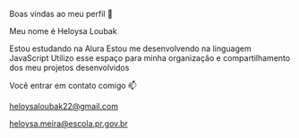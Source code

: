 
Boas vindas ao meu perfil 💙

Meu nome é Heloysa Loubak 

Estou estudando na Alura
Estou me desenvolvendo na linguagem JavaScript
Utilizo esse espaço para minha organização e compartilhamento dos meu projetos desenvolvidos

Você entrar em contato comigo 📫

heloysaloubak22@gmail.com

heloysa.meira@escola.pr.gov.br
